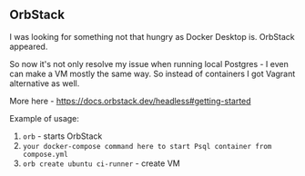 ## OrbStack

I was looking for something not that hungry as Docker Desktop is. OrbStack appeared.

So now it's not only resolve my issue when running local Postgres - I even can make a VM mostly the same way. So instead of containers I got Vagrant alternative as well.

More here - https://docs.orbstack.dev/headless#getting-started

Example of usage:
1. `orb` - starts OrbStack
2. `your docker-compose command here to start Psql container from compose.yml`
3. `orb create ubuntu ci-runner` - create VM
